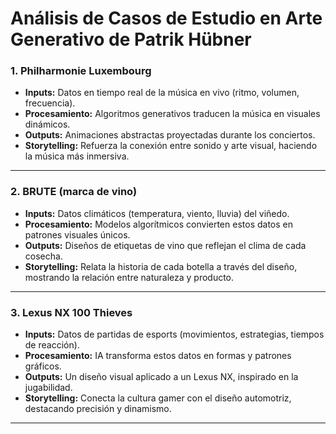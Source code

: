 #####

# **Análisis de Casos de Estudio en Arte Generativo de Patrik Hübner**

### **1. Philharmonie Luxembourg** 

- **Inputs:** Datos en tiempo real de la música en vivo (ritmo, volumen, frecuencia).  
- **Procesamiento:** Algoritmos generativos traducen la música en visuales dinámicos.  
- **Outputs:** Animaciones abstractas proyectadas durante los conciertos.  
- **Storytelling:** Refuerza la conexión entre sonido y arte visual, haciendo la música más inmersiva.  

---

### **2. BRUTE (marca de vino)** 

- **Inputs:** Datos climáticos (temperatura, viento, lluvia) del viñedo.  
- **Procesamiento:** Modelos algorítmicos convierten estos datos en patrones visuales únicos.  
- **Outputs:** Diseños de etiquetas de vino que reflejan el clima de cada cosecha.  
- **Storytelling:** Relata la historia de cada botella a través del diseño, mostrando la relación entre naturaleza y producto.  

---

### **3. Lexus NX 100 Thieves** 

- **Inputs:** Datos de partidas de esports (movimientos, estrategias, tiempos de reacción).  
- **Procesamiento:** IA transforma estos datos en formas y patrones gráficos.  
- **Outputs:** Un diseño visual aplicado a un Lexus NX, inspirado en la jugabilidad.  
- **Storytelling:** Conecta la cultura gamer con el diseño automotriz, destacando precisión y dinamismo.  

---

